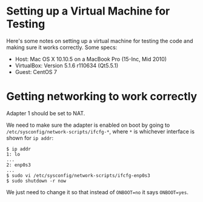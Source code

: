 # Setting up a Virtual Machine for Testing

Here's some notes on setting up a virtual machine for testing the code and
making sure it works correctly. Some specs:

* Host: Mac OS X 10.10.5 on a MacBook Pro (15-Inc, Mid 2010)
* VirtualBox: Version 5.1.6 r110634 (Qt5.5.1)
* Guest: CentOS 7

# Getting networking to work correctly

Adapter 1 should be set to NAT.

We need to make sure the adapter is enabled on boot by going to `/etc/sysconfig/network-scripts/ifcfg-*`, where `*` is whichever interface is shown for `ip addr`:

```console
$ ip addr
1: lo
...
2: enp0s3
...
$ sudo vi /etc/sysconfig/network-scripts/ifcfg-enp0s3
$ sudo shutdown -r now
```

We just need to change it so that instead of `ONBOOT=no` it says `ONBOOT=yes`.
